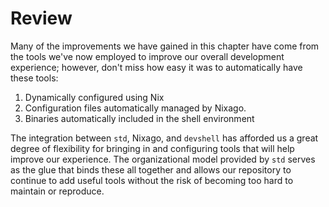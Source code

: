 # Review

Many of the improvements we have gained in this chapter have come from the tools
we've now employed to improve our overall development experience; however, don't
miss how easy it was to automatically have these tools:

1. Dynamically configured using Nix
2. Configuration files automatically managed by Nixago.
3. Binaries automatically included in the shell environment

The integration between `std`, Nixago, and `devshell` has afforded us a great
degree of flexibility for bringing in and configuring tools that will help
improve our experience. The organizational model provided by `std` serves as the
glue that binds these all together and allows our repository to continue to add
useful tools without the risk of becoming too hard to maintain or reproduce.
